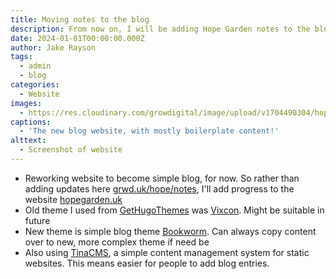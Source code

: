 ```yaml
---
title: Moving notes to the blog
description: From now on, I will be adding Hope Garden notes to the blog page rather than the project page
date: 2024-01-01T00:00:00.000Z
author: Jake Rayson
tags:
  - admin
  - blog
categories:
  - Website
images:
  - https://res.cloudinary.com/growdigital/image/upload/v1704490304/hope/240105-new-blog-screenshot.jpg
captions:
  - 'The new blog website, with mostly boilerplate content!'
alttext:
  - Screenshot of website
---
```


* Reworking website to become simple blog, for now. So rather than adding updates here [grwd.uk/hope/notes](https://grwd.uk/hope/notes), I'll add progress to the website [hopegarden.uk](https://hopegarden.uk/)
* Old theme I used from [GetHugoThemes](https://gethugothemes.com/) was [Vixcon](https://gethugothemes.com/products/vixcon). Might be suitable in future
* New theme is simple blog theme [Bookworm](https://gethugothemes.com/products/bookworm). Can always copy content over to new, more complex theme if need be
* Also using [TinaCMS](https://tina.io/), a simple content management system for static websites. This means easier for people to add blog entries.
